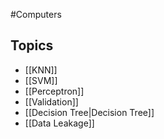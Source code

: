 #Computers 
## Topics
* [[KNN]]
* [[SVM]]
* [[Perceptron]]
* [[Validation]]
* [[Decision Tree|Decision Tree]]
* [[Data Leakage]]